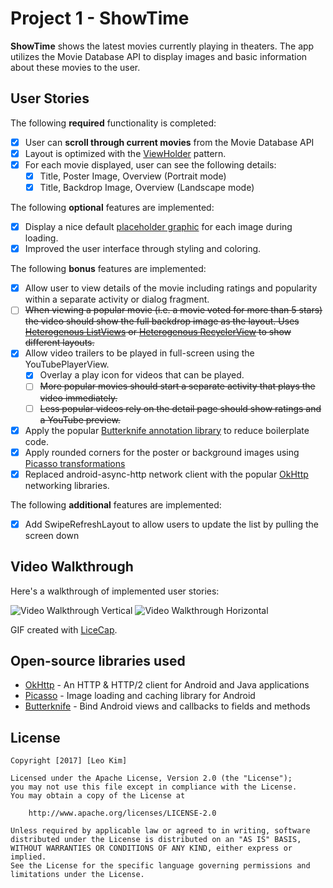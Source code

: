 # Project 1 - ShowTime

**ShowTime** shows the latest movies currently playing in theaters. The app utilizes the Movie Database API to display images and basic information about these movies to the user.

## User Stories

The following **required** functionality is completed:

* [X] User can **scroll through current movies** from the Movie Database API
* [X] Layout is optimized with the [ViewHolder](http://guides.codepath.com/android/Using-an-ArrayAdapter-with-ListView#improving-performance-with-the-viewholder-pattern) pattern.
* [X] For each movie displayed, user can see the following details:
  * [X] Title, Poster Image, Overview (Portrait mode)
  * [X] Title, Backdrop Image, Overview (Landscape mode)

The following **optional** features are implemented:

* [x] Display a nice default [placeholder graphic](http://guides.codepath.com/android/Displaying-Images-with-the-Picasso-Library#configuring-picasso) for each image during loading.
* [X] Improved the user interface through styling and coloring.

The following **bonus** features are implemented:

* [X] Allow user to view details of the movie including ratings and popularity within a separate activity or dialog fragment.
* [ ] ~~When viewing a popular movie (i.e. a movie voted for more than 5 stars) the video should show the full backdrop image as the layout.  Uses [Heterogenous ListViews](http://guides.codepath.com/android/Implementing-a-Heterogenous-ListView) or [Heterogenous RecyclerView](http://guides.codepath.com/android/Heterogenous-Layouts-inside-RecyclerView) to show different layouts.~~
* [X] Allow video trailers to be played in full-screen using the YouTubePlayerView.
    * [X] Overlay a play icon for videos that can be played.
    * [ ] ~~More popular movies should start a separate activity that plays the video immediately.~~
    * [ ] ~~Less popular videos rely on the detail page should show ratings and a YouTube preview.~~
* [X] Apply the popular [Butterknife annotation library](http://guides.codepath.com/android/Reducing-View-Boilerplate-with-Butterknife) to reduce boilerplate code.
* [X] Apply rounded corners for the poster or background images using [Picasso transformations](https://guides.codepath.com/android/Displaying-Images-with-the-Picasso-Library#other-transformations)
* [X] Replaced android-async-http network client with the popular [OkHttp](http://guides.codepath.com/android/Using-OkHttp) networking libraries.

The following **additional** features are implemented:

* [X] Add SwipeRefreshLayout to allow users to update the list by pulling the screen down

## Video Walkthrough

Here's a walkthrough of implemented user stories:

<img src='http://i.imgur.com/GdlzF30.gif' title='Video Walkthrough Vertical' width='' alt='Video Walkthrough Vertical' />
<img src='http://i.imgur.com/OCgcBXg.gif' title='Video Walkthrough Horizontal' width='' alt='Video Walkthrough Horizontal' />

GIF created with [LiceCap](http://www.cockos.com/licecap/).

## Open-source libraries used

- [OkHttp](http://square.github.io/okhttp/) - An HTTP & HTTP/2 client for Android and Java applications
- [Picasso](http://square.github.io/picasso/) - Image loading and caching library for Android
- [Butterknife](http://jakewharton.github.io/butterknife/) - Bind Android views and callbacks to fields and methods

## License

    Copyright [2017] [Leo Kim]

    Licensed under the Apache License, Version 2.0 (the "License");
    you may not use this file except in compliance with the License.
    You may obtain a copy of the License at

        http://www.apache.org/licenses/LICENSE-2.0

    Unless required by applicable law or agreed to in writing, software
    distributed under the License is distributed on an "AS IS" BASIS,
    WITHOUT WARRANTIES OR CONDITIONS OF ANY KIND, either express or implied.
    See the License for the specific language governing permissions and
    limitations under the License.
